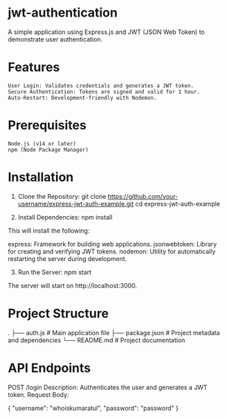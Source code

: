 
# jwt-authentication
A simple application using Express.js and JWT (JSON Web Token) to demonstrate user authentication.

# Features

    User Login: Validates credentials and generates a JWT token.
    Secure Authentication: Tokens are signed and valid for 1 hour.
    Auto-Restart: Development-friendly with Nodemon.

# Prerequisites

    Node.js (v14 or later)
    npm (Node Package Manager)    

# Installation    

1. Clone the Repository:
   git clone https://github.com/your-username/express-jwt-auth-example.git
   cd express-jwt-auth-example

2. Install Dependencies:
   npm install

This will install the following:

   express: Framework for building web applications.
   jsonwebtoken: Library for creating and verifying JWT tokens.
   nodemon: Utility for automatically restarting the server during development.

3. Run the Server:
   npm start

The server will start on http://localhost:3000.


# Project Structure

.
├── auth.js          # Main application file
├── package.json    # Project metadata and dependencies
└── README.md       # Project documentation


# API Endpoints
POST /login
    Description: Authenticates the user and generates a JWT token.
    Request Body:


{
  "username": "whoiskumaratul",
  "password": "password"
}







































   
  
